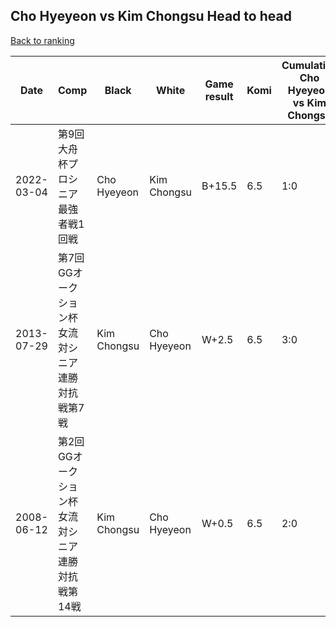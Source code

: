 ## Cho Hyeyeon vs Kim Chongsu Head to head

[Back to ranking](../../index.md)




| **Date** | **Comp** | **Black** | **White** | **Game result** | **Komi** | **Cumulative Cho Hyeyeon vs Kim Chongsu** | **Cho Hyeyeon streak** | **Kim Chongsu streak** | 
| --- | --- | --- | --- | --- | --- | --- | --- | --- |
| 2022-03-04 | 第9回大舟杯プロシニア最強者戦1回戦 | Cho Hyeyeon | Kim Chongsu | B+15.5 | 6.5 | 1:0 | 1 | 0 | 
| 2013-07-29 | 第7回GGオークション杯女流対シニア連勝対抗戦第7戦 | Kim Chongsu | Cho Hyeyeon | W+2.5 | 6.5 | 3:0 | 3 | 0 | 
| 2008-06-12 | 第2回GGオークション杯女流対シニア連勝対抗戦第14戦 | Kim Chongsu | Cho Hyeyeon | W+0.5 | 6.5 | 2:0 | 2 | 0 |




